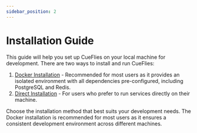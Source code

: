 ```yaml
---
sidebar_position: 2
---
```


# Installation Guide

This guide will help you set up CueFlies on your local machine for development. There are two ways to install and run CueFlies:

1. [Docker Installation](./docker-installation) - Recommended for most users as it provides an isolated environment with all dependencies pre-configured, including PostgreSQL and Redis.
2. [Direct Installation](./direct-installation) - For users who prefer to run services directly on their machine.

Choose the installation method that best suits your development needs. The Docker installation is recommended for most users as it ensures a consistent development environment across different machines.
